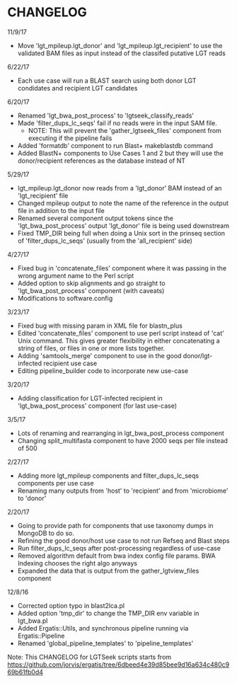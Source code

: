 # CHANGELOG

11/9/17
* Move 'lgt_mpileup.lgt_donor' and 'lgt_mpileup.lgt_recipient' to use the validated BAM files as input instead of the classifed putative LGT reads

6/22/17
* Each use case will run a BLAST search using both donor LGT condidates and recipient LGT candidates

6/20/17
* Renamed 'lgt_bwa_post_process' to 'lgtseek_classify_reads'
* Made 'filter_dups_lc_seqs' fail if no reads were in the input SAM file.
  * NOTE: This will prevent the 'gather_lgtseek_files' component from executing if the pipeline fails
* Added 'formatdb' component to run Blast+ makeblastdb command
* Added BlastN+ components to Use Cases 1 and 2 but they will use the donor/recipient references as the database instead of NT

5/29/17
* lgt_mpileup.lgt_donor now reads from a 'lgt_donor' BAM instead of an 'lgt_recipient' file
* Changed mpileup output to note the name of the reference in the output file in addition to the input file
* Renamed several component output tokens since the 'lgt_bwa_post_process' output 'lgt_donor' file is being used downstream
* Fixed TMP_DIR being full when doing a Unix sort in the prinseq section of 'filter_dups_lc_seqs' (usually from the 'all_recipient' side)

4/27/17
* Fixed bug in 'concatenate_files' component where it was passing in the wrong argument name to the Perl script
* Added option to skip alignments and go straight to 'lgt_bwa_post_process' component (with caveats)
* Modifications to software.config

3/23/17
* Fixed bug with missing param in XML file for blastn_plus
* Edited 'concatenate_files' component to use perl script instead of 'cat' Unix command.  This gives greater flexibility in either concatenating a string of files, or files in one or more lists together.
* Adding 'samtools_merge' component to use in the good donor/lgt-infected recipient use case
* Editing pipeline\_builder code to incorporate new use-case

3/20/17
* Adding classification for LGT-infected recipient in 'lgt_bwa_post_process' component (for last use-case)

3/5/17
* Lots of renaming and rearranging in lgt\_bwa\_post\_process component
* Changing split\_multifasta component to have 2000 seqs per file instead of 500

2/27/17
* Adding more lgt\_mpileup components and filter\_dups\_lc\_seqs components per use case
* Renaming many outputs from 'host' to 'recipient' and from 'microbiome' to 'donor'

2/20/17
* Going to provide path for components that use taxonomy dumps in MongoDB to do so.
* Refining the good donor/host use case to not run Refseq and Blast steps
* Run filter\_dups\_lc\_seqs after post-processing regardless of use-case
* Removed algorithm default from bwa index config file params.  BWA Indexing chooses the right algo anyways
* Expanded the data that is output from the gather\_lgtview\_files component

12/8/16
* Corrected option typo in blast2lca.pl
* Added option 'tmp\_dir' to change the TMP\_DIR env variable in lgt\_bwa.pl
* Added Ergatis::Utils, and synchronous pipeline running via Ergatis::Pipeline
* Renamed 'global\_pipeline\_templates' to 'pipeline\_templates'

Note: This CHANGELOG for LGTSeek scripts starts from https://github.com/jorvis/ergatis/tree/6dbeed4e39d85bee9d16a634c480c969b61fb0d4

